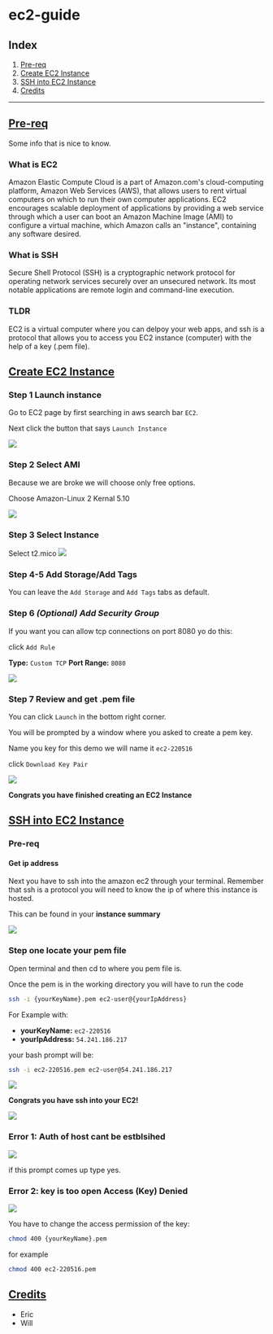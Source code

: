 # ec2-guide

## Index
1. [Pre-req](#pre-req)
2. [Create EC2 Instance](#Create-EC2-Instance)
3. [SSH into EC2 Instance](#SSH-into-EC2-Instance)
4. [Credits](#Credits)
---

## [Pre-req](#Index)
Some info that is nice to know.

### What is EC2

Amazon Elastic Compute Cloud is a part of Amazon.com's cloud-computing platform, 
Amazon Web Services (AWS), that allows users to rent virtual computers on which to run their 
own computer applications. EC2 encourages scalable deployment of applications by providing a web service
through which a user can boot an Amazon Machine Image (AMI) to configure a virtual machine, which Amazon calls an 
"instance", containing any software desired.

### What is SSH

Secure Shell Protocol (SSH) is a cryptographic network protocol for operating network services 
securely over an unsecured network. Its most notable applications are remote login and command-line execution.

### TLDR

EC2 is a virtual computer where you can delpoy your web apps, and ssh is a protocol that
allows you to access you EC2 instance (computer) with the help of a key (.pem file).

## [Create EC2 Instance](#Index)

### Step 1 Launch instance

Go to EC2 page by first searching in aws search bar `EC2`.

Next click the button that says `Launch Instance`

![](img/launch-instance.png)

### Step 2 Select AMI

Because we are broke we will choose only free options.

Choose Amazon-Linux 2 Kernal 5.10

![](img/choose-ami.png)

### Step 3 Select Instance

Select t2.mico
![](img/choose-instance-type.png)

### Step 4-5 Add Storage/Add Tags

You can leave the `Add Storage` and `Add Tags` tabs as default.

### Step 6 *(Optional) Add Security Group*

If you want you can allow tcp connections on port 8080 yo do this:

click `Add Rule`

**Type:** `Custom TCP`
**Port Range:** `8080`

![](img/config-security.png)

### Step 7 Review and get .pem file

You can click `Launch` in the bottom right corner.

You will be prompted by a window where you asked to create a pem key.

Name you key for this demo we will name it `ec2-220516`

click `Download Key Pair`

![](img/get-pem-file.png)

**Congrats you have finished creating an EC2 Instance**

## [SSH into EC2 Instance](#Index)

### Pre-req

#### Get ip address 
Next you have to ssh into the amazon ec2 through your terminal. Remember that ssh is a protocol
you will need to know the ip of where this instance is hosted.

This can be found in your **instance summary**

![](img/get-ip-ssh.png)

### Step one locate your pem file

Open terminal and then cd to where you pem file is.

Once the pem is in the working directory  you will have to run the code 

```bash
ssh -i {yourKeyName}.pem ec2-user@{yourIpAddress}
```

For Example with:

- **yourKeyName:** `ec2-220516`
- **yourIpAddress:** `54.241.186.217`

your bash prompt will be:

```bash
ssh -i ec2-220516.pem ec2-user@54.241.186.217
```

![](img/ssh-in-terminal.png)

**Congrats you have ssh into your EC2!**

![](img/success-ssh.png)

### Error 1: Auth of host cant be estblsihed

![](img/windows-error.png)

if this prompt comes up type yes.

### Error 2: key is too open Access (Key) Denied

![](img/mac-error.png)

You have to change the access permission of the key:

```bash
chmod 400 {yourKeyName}.pem
```

for example

```bash
chmod 400 ec2-220516.pem
```

## [Credits](#Index)
- Eric
- Will
